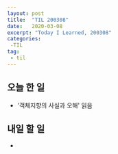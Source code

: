 ```yaml
---
layout: post
title:  "TIL 200308"
date:   2020-03-08
excerpt: "Today I Learned, 200308"
categories: 
 -TIL
tag:
 - til
---
```

## 오늘 한 일

* '객체지향의 사실과 오해' 읽음

## 내일 할 일

* 